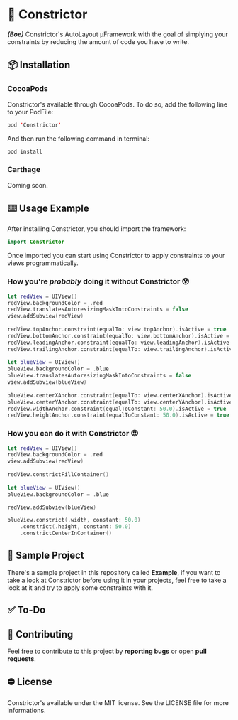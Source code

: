 # 🐍 Constrictor 
***(Boe)*** Constrictor's AutoLayout µFramework with the goal of simplying your constraints by reducing the amount of code you have to write.

## 📦 Installation
### CocoaPods
Constrictor's available through CocoaPods. To do so, add the following line to your PodFile:

```swift
pod 'Constrictor'
```
And then run the following command in terminal:

```swift
pod install
```

### Carthage
Coming soon.


## ⌨️ Usage Example
After installing Constrictor, you should import the framework:

```swift
import Constrictor
```

Once imported you can start using Constrictor to apply constraints to your views programmatically.

### How you're *probably* doing it without Constrictor 😰
```swift
let redView = UIView()
redView.backgroundColor = .red
redView.translatesAutoresizingMaskIntoConstraints = false  
view.addSubview(redView)
        
redView.topAnchor.constraint(equalTo: view.topAnchor).isActive = true
redView.bottomAnchor.constraint(equalTo: view.bottomAnchor).isActive = true
redView.leadingAnchor.constraint(equalTo: view.leadingAnchor).isActive = true
redView.trailingAnchor.constraint(equalTo: view.trailingAnchor).isActive = true
        
let blueView = UIView()
blueView.backgroundColor = .blue
blueView.translatesAutoresizingMaskIntoConstraints = false     
view.addSubview(blueView)
        
blueView.centerXAnchor.constraint(equalTo: view.centerXAnchor).isActive = true
blueView.centerYAnchor.constraint(equalTo: view.centerYAnchor).isActive = true
redView.widthAnchor.constraint(equalToConstant: 50.0).isActive = true
redView.heightAnchor.constraint(equalToConstant: 50.0).isActive = true
```

### How you can do it with Constrictor 😍
```swift
let redView = UIView()
redView.backgroundColor = .red
view.addSubview(redView)
 
redView.constrictFillContainer()
        
let blueView = UIView()
blueView.backgroundColor = .blue

redView.addSubview(blueView)

blueView.constrict(.width, constant: 50.0)
    .constrict(.height, constant: 50.0)
    .constrictCenterInContainer()
```

## 📲 Sample Project
There's a sample project in this repository called **Example**, if you want to take a look at Constrictor before using it in your projects, feel free to take a look at it and try to apply some constraints with it.

## ✅ To-Do


## 🙌 Contributing
Feel free to contribute to this project by **reporting bugs** or open **pull requests**.

## ⛔ License
Constrictor's available under the MIT license. See the LICENSE file for more informations.
